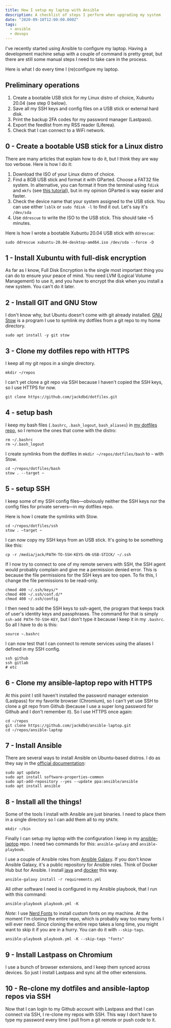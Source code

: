 ```yaml
---
title: How I setup my laptop with Ansible
description: A checklist of steps I perform when upgrading my system
date: "2020-09-18T12:00:00.000Z"
tags:
  - ansible
  - devops
---
```

<!-- excerpt start -->
I've recently started using Ansible to configure my laptop. Having a development machine setup with a couple of command is pretty great, but there are still some manual steps I need to take care in the process.

Here is what I do every time I (re)configure my laptop.
<!-- excerpt end -->

## Preliminary operations

1. Create a bootable USB stick for my Linux distro of choice, Xubuntu 20.04 (see step 0 below).
2. Save all my SSH keys and config files on a USB stick or external hard disk.
3. Print the backup 2FA codes for my password manager (Lastpass).
4. Export the feedlist from my RSS reader (Liferea).
5. Check that I can connect to a WiFi network.

## 0 - Create a bootable USB stick for a Linux distro

There are many articles that explain how to do it, but I think they are way too verbose. Here is how I do it:

1. Download the ISO of your Linux distro of choice.
2. Find a 8GB USB stick and format it with GParted. Choose a FAT32 file system. In alternative, you can format it from the terminal using `fdisk` and `mkfs` (see [this tutorial](https://www.redips.net/linux/create-fat32-usb-drive/)), but in my opinion GParted is way easier and faster.
3. Check the device name that your system assigned to the USB stick. You can use either `lsblk` or `sudo fdisk -l` to find it out. Let's say it's `/dev/sda`
4. Use `ddrescue` to write the ISO to the USB stick. This should take ~5 minutes.

Here is how I wrote a bootable Xubuntu 20.04 USB stick with `ddrescue`:

```shell
sudo ddrescue xubuntu-20.04-desktop-amd64.iso /dev/sda --force -D
```

## 1 - Install Xubuntu with full-disk encryption

As far as I know, Full Disk Encryption is the single most important thing you can do to ensure your peace of mind. You need LVM (Logical Volume Management) to use it, and you have to encrypt the disk when you install a new system. You can't do it later.

## 2 - Install GIT and GNU Stow

I don't know why, but Ubuntu doesn't come with git already installed. [GNU Stow](https://www.gnu.org/software/stow/) is a program I use to symlink my dotfiles from a git repo to my home directory.

```shell
sudo apt install -y git stow
```

## 3 - Clone my dotfiles repo with HTTPS

I keep all my git repos in a single directory.

```shell
mkdir ~/repos
```

I can't yet clone a git repo via SSH because I haven't copied the SSH keys, so I use HTTPS for now.

```shell
git clone https://github.com/jackdbd/dotfiles.git
```

## 4 - setup bash

I keep my bash files (`.bashrc`, `.bash_logout`, `bash_aliases`) in [my dotfiles repo](https://github.com/jackdbd/dotfiles), so I remove the ones that come with the distro:

```shell
rm ~/.bashrc
rm ~/.bash_logout
```

I create symlinks from the dotfiles in `mkdir ~/repos/dotfiles/bash` to `~` with Stow.

```shell
cd ~/repos/dotfiles/bash
stow . --target ~
```

## 5 - setup SSH

I keep some of my SSH config files—obviously neither the SSH keys nor the config files for private servers—in my dotfiles repo.

Here is how I create the symlinks with Stow.

```shell
cd ~/repos/dotfiles/ssh
stow . —target ~
```

I can now copy my SSH keys from an USB stick. It's going to be something like this:

```shell
cp -r /media/jack/PATH-TO-SSH-KEYS-ON-USB-STICK/ ~/.ssh
```

If I now try to connect to one of my remote servers with SSH, the SSH agent would probably complain and give me a permission denied error. This is because the file permissions for the SSH keys are too open. To fix this, I change the file permissions to be read-only.

```shell
chmod 400 ~/.ssh/keys/*
chmod 400 ~/.ssh/conf.d/*
chmod 400 ~/.ssh/config
```

I then need to add the SSH keys to ssh-agent, the program that keeps track of user's identity keys and passphrases. The command for that is simply `ssh-add PATH-TO-SSH-KEY`, but I don't type it because I keep it in my `.bashrc`. So all I have to do is this:

```shell
source ~.bashrc
```

I can now test that I can connect to remote services using the aliases I defined in my SSH config.

```shell
ssh github
ssh gitlab
# etc
```

## 6 - Clone my ansible-laptop repo with HTTPS

At this point I still haven't installed the password manager extension (Lastpass) for my favorite browser (Chromium), so I can't yet use SSH to clone a git repo from Github (because I use a super long password for Github and I don't remember it). So I use HTTPS once again:

```shell
cd ~/repos
git clone https://github.com/jackdbd/ansible-laptop.git
cd ~/repos/ansible-laptop
```

## 7 - Install Ansible

There are several ways to install Ansible on Ubuntu-based distros. I do as they say in the [official documentation](https://docs.ansible.com/ansible/latest/installation_guide/intro_installation.html#installing-ansible-on-ubuntu):

```shell
sudo apt update
sudo apt install software-properties-common
sudo apt-add-repository --yes --update ppa:ansible/ansible
sudo apt install ansible
```

## 8 - Install all the things!

Some of the tools I install with Ansible are just binaries. I need to place them in a single directory so I can add them all to my `$PATH`.

```shell
mkdir ~/bin
```

Finally I can setup my laptop with the configuration I keep in my [ansible-laptop](https://github.com/jackdbd/ansible-laptop) repo. I need two commands for this: `ansible-galaxy` and `ansible-playbook`.

I use a couple of Ansible roles from [Ansible Galaxy](https://galaxy.ansible.com/docs/). If you don't know Ansible Galaxy, it's a public repository for Ansible roles. Think of Docker Hub but for Ansible. I install [java](https://galaxy.ansible.com/geerlingguy/java) and [docker](https://galaxy.ansible.com/geerlingguy/docker) this way.

```shell
ansible-galaxy install -r requirements.yml
```

All other software I need is configured in my Ansible playbook, that I run with this command:

```shell
ansible-playbook playbook.yml -K
```

*Note*: I use [Nerd Fonts](https://www.nerdfonts.com/) to install custom fonts on my machine. At the moment I'm cloning the entire repo, which is probably way too many fonts I will ever need. Since cloning the entire repo takes a long time, you might want to skip it if you are in a hurry. You can do it with `--skip-tags`.

```shell
ansible-playbook playbook.yml -K --skip-tags "fonts"
```

## 9 - Install Lastpass on Chromium

I use a bunch of browser extensions, and I keep them synced across devices. So just I install Lastpass and sync all the other extensions.

## 10 - Re-clone my dotfiles and ansible-laptop repos via SSH

Now that I can login to my Github account with Lastpass and that I can connect via SSH, I re-clone my repos with SSH. This way I don't have to type my password every time I pull from a git remote or push code to it.

